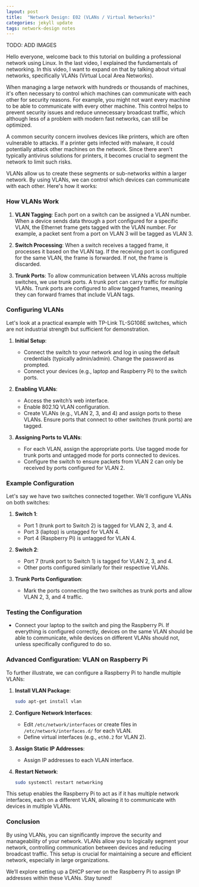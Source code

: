 ```yaml
---
layout: post
title:  "Network Design: E02 (VLANs / Virtual Networks)"
categories: jekyll update
tags: network-design notes
---
```

TODO: ADD IMAGES

Hello everyone, welcome back to this tutorial on building a professional network using Linux. In the last video, I explained the fundamentals of networking. In this video, I want to expand on that by talking about virtual networks, specifically VLANs (Virtual Local Area Networks).

When managing a large network with hundreds or thousands of machines, it's often necessary to control which machines can communicate with each other for security reasons. For example, you might not want every machine to be able to communicate with every other machine. This control helps to prevent security issues and reduce unnecessary broadcast traffic, which although less of a problem with modern fast networks, can still be optimized.

A common security concern involves devices like printers, which are often vulnerable to attacks. If a printer gets infected with malware, it could potentially attack other machines on the network. Since there aren't typically antivirus solutions for printers, it becomes crucial to segment the network to limit such risks.

VLANs allow us to create these segments or sub-networks within a larger network. By using VLANs, we can control which devices can communicate with each other. Here's how it works:

### How VLANs Work

1. **VLAN Tagging**: Each port on a switch can be assigned a VLAN number. When a device sends data through a port configured for a specific VLAN, the Ethernet frame gets tagged with the VLAN number. For example, a packet sent from a port on VLAN 3 will be tagged as VLAN 3.

2. **Switch Processing**: When a switch receives a tagged frame, it processes it based on the VLAN tag. If the receiving port is configured for the same VLAN, the frame is forwarded. If not, the frame is discarded.

3. **Trunk Ports**: To allow communication between VLANs across multiple switches, we use trunk ports. A trunk port can carry traffic for multiple VLANs. Trunk ports are configured to allow tagged frames, meaning they can forward frames that include VLAN tags.

### Configuring VLANs

Let's look at a practical example with TP-Link TL-SG108E switches, which are not industrial strength but sufficient for demonstration.

1. **Initial Setup**:
    - Connect the switch to your network and log in using the default credentials (typically admin/admin). Change the password as prompted.
    - Connect your devices (e.g., laptop and Raspberry Pi) to the switch ports.

2. **Enabling VLANs**:
    - Access the switch’s web interface.
    - Enable 802.1Q VLAN configuration.
    - Create VLANs (e.g., VLAN 2, 3, and 4) and assign ports to these VLANs. Ensure ports that connect to other switches (trunk ports) are tagged.

3. **Assigning Ports to VLANs**:
    - For each VLAN, assign the appropriate ports. Use tagged mode for trunk ports and untagged mode for ports connected to devices.
    - Configure the switch to ensure packets from VLAN 2 can only be received by ports configured for VLAN 2.

### Example Configuration

Let's say we have two switches connected together. We'll configure VLANs on both switches:

1. **Switch 1**:
    - Port 1 (trunk port to Switch 2) is tagged for VLAN 2, 3, and 4.
    - Port 3 (laptop) is untagged for VLAN 4.
    - Port 4 (Raspberry Pi) is untagged for VLAN 4.

2. **Switch 2**:
    - Port 7 (trunk port to Switch 1) is tagged for VLAN 2, 3, and 4.
    - Other ports configured similarly for their respective VLANs.

3. **Trunk Ports Configuration**:
    - Mark the ports connecting the two switches as trunk ports and allow VLAN 2, 3, and 4 traffic.

### Testing the Configuration

- Connect your laptop to the switch and ping the Raspberry Pi. If everything is configured correctly, devices on the same VLAN should be able to communicate, while devices on different VLANs should not, unless specifically configured to do so.

### Advanced Configuration: VLAN on Raspberry Pi

To further illustrate, we can configure a Raspberry Pi to handle multiple VLANs:

1. **Install VLAN Package**:
    ```bash
    sudo apt-get install vlan
    ```

2. **Configure Network Interfaces**:
    - Edit `/etc/network/interfaces` or create files in `/etc/network/interfaces.d/` for each VLAN.
    - Define virtual interfaces (e.g., `eth0.2` for VLAN 2).

3. **Assign Static IP Addresses**:
    - Assign IP addresses to each VLAN interface.

4. **Restart Network**:
    ```bash
    sudo systemctl restart networking
    ```

This setup enables the Raspberry Pi to act as if it has multiple network interfaces, each on a different VLAN, allowing it to communicate with devices in multiple VLANs.

### Conclusion

By using VLANs, you can significantly improve the security and manageability of your network. VLANs allow you to logically segment your network, controlling communication between devices and reducing broadcast traffic. This setup is crucial for maintaining a secure and efficient network, especially in large organizations.

We’ll explore setting up a DHCP server on the Raspberry Pi to assign IP addresses within these VLANs. Stay tuned!